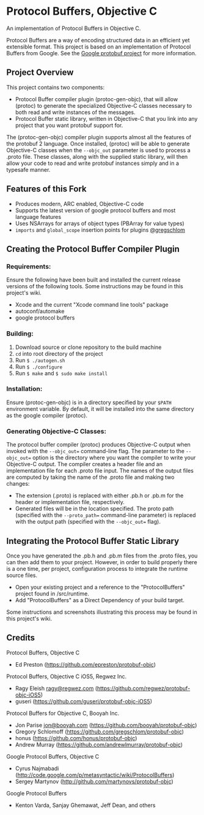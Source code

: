 # Protocol Buffers, Objective C

An implementation of Protocol Buffers in Objective C.

Protocol Buffers are a way of encoding structured data in an efficient yet extensible format.
This project is based on an implementation of Protocol Buffers from Google.  See the
[Google protobuf project][g-protobuf] for more information.

[g-protobuf]: http://code.google.com/p/protobuf/

## Project Overview

This project contains two components:

- Protocol Buffer compiler plugin (protoc-gen-objc), that will allow (protoc) to generate the specialized Objective-C classes necessary to both read and write instances of the messages.
- Protocol Buffer static library, written in Objective-C that you link into any project that you want protobuf support for.

The (protoc-gen-objc) compiler plugin supports almost all the features of the protobuf 2 language.  Once installed, (protoc) will be able to generate Objective-C classes when the `--objc_out` parameter is used to process a .proto file. These classes, along with the supplied static library, will then allow your code to read and write protobuf instances simply and in a typesafe manner.


## Features of this Fork

- Produces modern, ARC enabled, Objective-C code
- Supports the latest version of google protocol buffers and most language features
- Uses NSArrays for arrays of object types (PBArray for value types)
- `imports` and `global_scope` insertion points for plugins [@gregschlom][gregschlom]


[gregschlom]: https://github.com/booyah/protobuf-objc/pull/23


## Creating the Protocol Buffer Compiler Plugin

### Requirements:

Ensure the following have been built and installed the current release versions of the following tools. Some instructions may be found in this project's wiki.

- Xcode and the current "Xcode command line tools" package
- autoconf/automake
- google protocol buffers


### Building:

1. Download source or clone repository to the build machine
2. `cd` into root directory of the project
3. Run `$ ./autogen.sh`
4. Run `$ ./configure`
5. Run `$ make` and `$ sudo make install`


### Installation:

Ensure (protoc-gen-objc) is in a directory specified by your `$PATH` environment variable. By default, it will be installed into the same directory as the google compiler (protoc).


### Generating Objective-C Classes:

The protocol buffer compiler (protoc) produces Objective-C output when invoked with the `--objc_out=` command-line flag. The parameter to the `--objc_out=` option is the directory where you want the compiler to write your Objective-C output. The compiler creates a header file and an implementation file for each .proto file input. The names of the output files are computed by taking the name of the .proto file and making two changes:

- The extension (.proto) is replaced with either .pb.h or .pb.m for the header or implementation file, respectively.
- Generated files will be in the location specified. The proto path (specified with the `--proto_path=` command-line parameter) is replaced with the output path (specified with the `--objc_out=` flag).


## Integrating the Protocol Buffer Static Library

Once you have generated the .pb.h and .pb.m files from the .proto files, you can then add them to your project. However, in order to build properly there is a one time, per project, configuration process to integrate the runtime source files.

- Open your existing project and a reference to the "ProtocolBuffers" project found in /src/runtime.
- Add "ProtocolBuffers" as a Direct Dependency of your build target.

Some instructions and screenshots illustrating this process may be found in this project's wiki.


## Credits

Protocol Buffers, Objective C
- Ed Preston (https://github.com/epreston/protobuf-objc)

Protocol Buffers, Objective C iOS5, Regwez Inc.
- Ragy Eleish <ragy@regwez.com> (https://github.com/regwez/protobuf-objc-iOS5)
- guseri (https://github.com/guseri/protobuf-objc-iOS5)

Protocol Buffers for Objective C, Booyah Inc.
- Jon Parise <jon@booyah.com> (https://github.com/booyah/protobuf-objc)
- Gregory Schlomoff (https://github.com/gregschlom/protobuf-objc)
- honus (https://github.com/honus/protobuf-objc)
- Andrew Murray (https://github.com/andrewlmurray/protobuf-objc)

Google Protocol Buffers, Objective C
- Cyrus Najmabadi  (http://code.google.com/p/metasyntactic/wiki/ProtocolBuffers)
- Sergey Martynov  (http://github.com/martynovs/protobuf-objc)

Google Protocol Buffers
- Kenton Varda, Sanjay Ghemawat, Jeff Dean, and others
